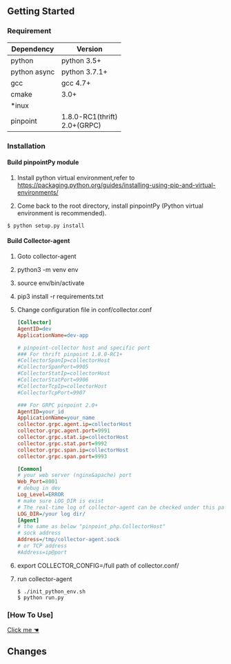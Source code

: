 ﻿## Getting Started

### Requirement

Dependency| Version
---|----
python |python 3.5+
python async|python 3.7.1+
gcc|gcc 4.7+
cmake| 3.0+
*inux| 
pinpoint| 1.8.0-RC1(thrift) <br> 2.0+(GRPC)

### Installation

#### Build pinpointPy module

1. Install python virtual environment,refer to 
https://packaging.python.org/guides/installing-using-pip-and-virtual-environments/

2. Come back to the root directory, install pinpointPy (Python virtual environment is recommended).
```shell
$ python setup.py install
```
#### Build Collector-agent
1. Goto collector-agent
2. python3 -m venv env
3. source env/bin/activate
4. pip3 install -r requirements.txt
5. Change configuration file in conf/collector.conf

    ```ini
    [Collector]
    AgentID=dev
    ApplicationName=dev-app
 
    # pinpoint-collector host and specific port
    ### For thrift pinpoint 1.8.0-RC1+
    #CollectorSpanIp=collectorHost
    #CollectorSpanPort=9905
    #CollectorStatIp=collectorHost
    #CollectorStatPort=9906
    #CollectorTcpIp=collectorHost
    #CollectorTcpPort=9907
 
    ### For GRPC pinpoint 2.0+
    AgentID=your_id
    ApplicationName=your_name
    collector.grpc.agent.ip=collectorHost
    collector.grpc.agent.port=9991
    collector.grpc.stat.ip=collectorHost
    collector.grpc.stat.port=9992
    collector.grpc.span.ip=collectorHost
    collector.grpc.span.port=9993
 
    [Common]
    # your web server (nginx&apache) port
    Web_Port=8001   
    # debug in dev
    Log_Level=ERROR 
    # make sure LOG_DIR is exist
    # The real-time log of collector-agent can be checked under this path with the command " tail -f ".
    LOG_DIR=/your log dir/ 
    [Agent]
    # the same as below "pinpoint_php.CollectorHost"
    # sock address
    Address=/tmp/collector-agent.sock
    # or TCP address
    #Address=ip@port
    ```
6. export COLLECTOR_CONFIG=/full path of collector.conf/
7. run collector-agent
    ```
    $ ./init_python_env.sh
    $ python run.py 
    ```

### [How To Use]
[Click me ☚](../../Example/PY/Readme.md)


## Changes

